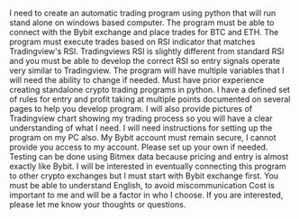 I need to create an automatic trading program using python that will run stand alone on windows based computer. The program must be able to connect with the Bybit exchange and place trades for BTC and ETH. The program must execute trades based on RSI indicator that matches Tradingview's RSI. Tradingviews RSI is slightly different from standard RSI and you must be able to develop the correct RSI so entry signals operate very similar to Tradingview. The program will have multiple variables that I will need the ability to change if needed.
Must have prior experience creating standalone crypto trading programs in python.
I have a defined set of rules for entry and profit taking at multiple points documented on several pages to help you develop program. I will also provide pictures of Tradingview chart showing my trading process so you will have a clear understanding of what I need. I will need instructions for setting up the program on my PC also.
My Bybit account must remain secure, I cannot provide you access to my account. Please set up your own if needed. Testing can be done using Bitmex data because pricing and entry is almost exactly like Bybit.
I will be interested in eventually connecting this program to other crypto exchanges but I must start with Bybit exchange first.
You must be able to understand English, to avoid miscommunication
Cost is important to me and will be a factor in who I choose.
If you are interested, please let me know your thoughts or questions.
